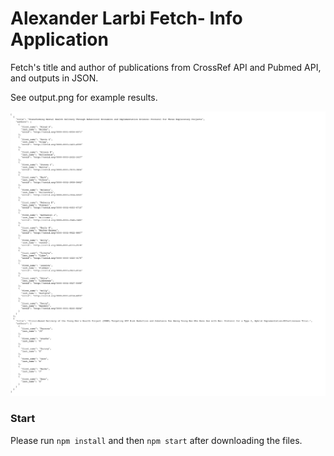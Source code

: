# Alexander Larbi Fetch- Info Application

Fetch's title and author of publications from CrossRef API and Pubmed API, and outputs in JSON.

See output.png for example results.

![alt text](output.png "Title")

### Start

Please run `npm install` and then `npm start` after downloading the files. 




